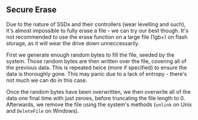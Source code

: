## Secure Erase

Due to the nature of SSDs and their controllers (wear levelling and such), it's almost impossible to fully erase a file - we can try our best though. It's not recommended to use the erase function on a large file (1gb+) on flash storage, as it will wear the drive down unneccessarily.

First we generate enough random bytes to fill the file, seeded by the system. Those random bytes are then written over the file, covering all of the previous data. This is repeated twice (more if specified) to ensure the data is thoroughly gone. This may panic due to a lack of entropy - there's not much we can do in this case.

Once the random bytes have been overwritten, we then overwrite all of the data one final time with just zeroes, before truncating the file length to 0. Afterwards, we remove the file using the system's methods (`unlink` on Unix and `DeleteFile` on Windows).